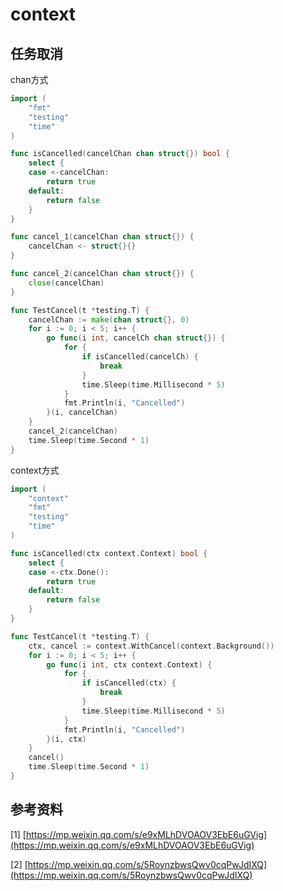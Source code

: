 # context



## 任务取消

chan方式

```go
import (
	"fmt"
	"testing"
	"time"
)

func isCancelled(cancelChan chan struct{}) bool {
	select {
	case <-cancelChan:
		return true
	default:
		return false
	}
}

func cancel_1(cancelChan chan struct{}) {
	cancelChan <- struct{}{}
}

func cancel_2(cancelChan chan struct{}) {
	close(cancelChan)
}

func TestCancel(t *testing.T) {
	cancelChan := make(chan struct{}, 0)
	for i := 0; i < 5; i++ {
		go func(i int, cancelCh chan struct{}) {
			for {
				if isCancelled(cancelCh) {
					break
				}
				time.Sleep(time.Millisecond * 5)
			}
			fmt.Println(i, "Cancelled")
		}(i, cancelChan)
	}
	cancel_2(cancelChan)
	time.Sleep(time.Second * 1)
}
```



context方式

```go
import (
	"context"
	"fmt"
	"testing"
	"time"
)

func isCancelled(ctx context.Context) bool {
	select {
	case <-ctx.Done():
		return true
	default:
		return false
	}
}

func TestCancel(t *testing.T) {
	ctx, cancel := context.WithCancel(context.Background())
	for i := 0; i < 5; i++ {
		go func(i int, ctx context.Context) {
			for {
				if isCancelled(ctx) {
					break
				}
				time.Sleep(time.Millisecond * 5)
			}
			fmt.Println(i, "Cancelled")
		}(i, ctx)
	}
	cancel()
	time.Sleep(time.Second * 1)
}
```



## 参考资料

\[1\] [https://mp.weixin.qq.com/s/e9xMLhDVOAOV3EbE6uGVig](https://mp.weixin.qq.com/s/e9xMLhDVOAOV3EbE6uGVig)

\[2\] [https://mp.weixin.qq.com/s/5RoynzbwsQwv0cqPwJdIXQ](https://mp.weixin.qq.com/s/5RoynzbwsQwv0cqPwJdIXQ)

